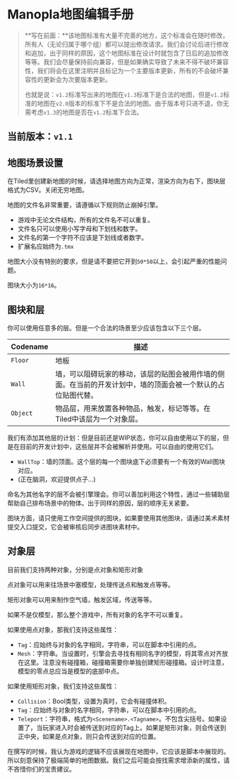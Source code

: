 # Manopla地图编辑手册

> **写在前面：**该地图标准有大量不完善的地方，这个标准会在随时修改，所有人（无论归属于哪个组）都可以提出修改请求。我们会讨论后进行修改和追加，出于同样的原因，这个地图标准在设计时就包含了日后的追加修改等等。我们会尽量保持前向兼容，但是如果确实导致了未来不得不破坏兼容性，我们将会在这里注明并且标记为一个主要版本更新，所有的不会破坏兼容性的更新会为次要版本更新。
>
> 也就是说：`v1.2`标准写出来的地图在`v1.3`标准下是合法的地图，但是`v1.2`标准的地图在`v2.0`版本的标准下不是合法的地图。由于版本号只进不退，你无需考虑`v1.3`的地图是否在`v1.2`标准下合法。

## 当前版本：`v1.1`

## 地图场景设置

在Tiled里创建新地图的时候，请选择地图方向为正常，渲染方向为右下，图块层格式为CSV。关闭无穷地图。

地图的文件名非常重要，请遵循以下规则防止崩掉引擎。

- 游戏中无论文件结构，所有的文件名不可以重复。
- 文件名只可以使用小写字母和下划线和数字。
- 文件名的第一个字符不应该是下划线或者数字。
- 扩展名应始终为`.tmx`

地图大小没有特别的要求，但是请不要把它开到`50*50`以上，会引起严重的性能问题。

图块大小为`16*16`。

## 图块和层

你可以使用任意多的层。但是一个合法的场景至少应该包含以下三个层。

| Codename | 描述                                                         |
| -------- | ------------------------------------------------------------ |
| `Floor`  | 地板                                                         |
| `Wall`   | 墙，可以阻碍玩家的移动，该层的贴图会被用作墙的侧面。在当前的开发计划中，墙的顶面会被一个默认的占位贴图代替。 |
| `Object` | 物品层，用来放置各种物品，触发，标记等等。在Tiled中该层为一个对象层。 |

我们有添加其他层的计划：但是目前还是WIP状态，你可以自由使用以下的层，但是在目前的开发计划中，这些层并不会被解析并使用。可以自由的使用它们。

- `WallTop`：墙的顶面。这个层的每一个图块底下必须要有一个有效的Wall图块对应。
- (正在脑洞，欢迎提供点子…)

命名为其他名字的层不会被引擎理会。你可以善加利用这个特性，通过一些辅助层帮助自己排布场景中的物体。出于同样的原因，层的顺序无关紧要。

图块方面，请只使用工作空间提供的图块，如果要使用其他图块，请通过美术素材提交入口提交，它会被审核后同步进图块素材中。

## 对象层

目前我们支持两种对象，分别是点对象和矩形对象

点对象可以用来往场景中塞模型，处理传送点和触发点等等。

矩形对象可以用来制作空气墙，触发区域，传送等等。

如果不是仅模型，那么整个游戏中，所有对象的名字不可以重复。

如果使用点对象，那我们支持这些属性：

- `Tag`：应始终与对象的名字相同，字符串，可以在脚本中引用的点。
- `Mesh`：字符串。当设置时，引擎会去寻找有相同名字的模型，将其零点对齐放在这里。注意没有碰撞箱，碰撞箱需要你单独创建矩形碰撞箱。设计时注意，模型的零点总应当是模型的底部中点。

如果使用矩形对象，我们支持这些属性：

- `Collision`：Bool类型，设置为真时，它会有碰撞体积。
- `Tag`：应始终与对象的名字相同，字符串，可以在脚本中引用的点。
- `Teleport`：字符串，格式为`<Scenename>.<Tagname>`。不包含尖括号。如果设置了，当玩家进入时会被传送到对应的Tag上。如果是矩形对象，则会传送到正中央，如果是点对象，则只会传送到对应的位置。

在撰写的时候，我认为游戏的逻辑不应该展现在地图中，它应该是脚本中展现的。所以刻意保持了极端简单的地图数据。我们之后可能会按找需求增添新的属性，请不吝惜你们的宝贵建议。